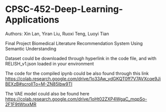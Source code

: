# CPSC-452-Deep-Learning-Applications
Authors: Xin Lan, Yiran Liu, Ruoxi Teng, Luoyi Tian

Final Project Biomedical Literature Recommendation System Using Semantic Understanding

Dataset could be downloaded through hyperlink in the code file, and with RELISH_v1.json loaded in your environment

The code for the compiled ipynb could be also found through this link https://colab.research.google.com/drive/1o33Aw_ydGKQT0ff7V7AVXcqe9JiBEXzB#scrollTo=M-ZN85Ibw9TI

The VAE model could also be found here https://colab.research.google.com/drive/1oHt02ZXP4WgaC_mqpSo-2F1F9tWtxxMR

